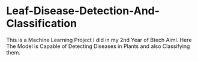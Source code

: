 # Leaf-Disease-Detection-And-Classification
This is a Machine Learning Project I did in my 2nd Year of Btech Aiml.
Here The  Model is Capable of Detecting Diseases in Plants and also Classifying them.

